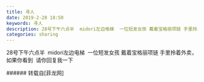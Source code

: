 ```yaml
---
title: 寻人
date: 2019-2-28 18:50
keywords: 寻人
description: 28号下午六点半  midori左边电梯  一位短发女孩 戴着宝格丽项链 手里拎着外卖，如果你看到  请你回复我一下
categories: sharing
---
```

<td class="t_f" id="postmessage_3131505">

28号下午六点半  midori左边电梯  一位短发女孩 戴着宝格丽项链 手里拎着外卖，如果你看到  请你回复我一下<br/>
</td>
###### 转载自[菲龙网]